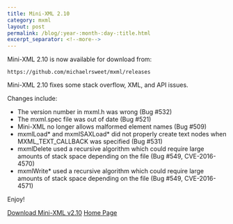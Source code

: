 ```yaml
---
title: Mini-XML 2.10
category: mxml
layout: post
permalink: /blog/:year-:month-:day-:title.html
excerpt_separator: <!--more-->
---
```


Mini-XML 2.10 is now available for download from:

    https://github.com/michaelrsweet/mxml/releases

Mini-XML 2.10 fixes some stack overflow, XML, and API issues.

<!--more-->
Changes include:

- The version number in mxml.h was wrong (Bug #532)
- The mxml.spec file was out of date (Bug #521)
- Mini-XML no longer allows malformed element names (Bug #509)
- mxmlLoad* and mxmlSAXLoad* did not properly create text nodes when MXML_TEXT_CALLBACK was specified (Bug #531)
- mxmlDelete used a recursive algorithm which could require large amounts of stack space depending on the file (Bug #549, CVE-2016-4570)
- mxmlWrite* used a recursive algorithm which could require large amounts of stack space depending on the file (Bug #549, CVE-2016-4571)

Enjoy!

<a class="btn btn-primary" href="https://github.com/michaelrsweet/mxml/releases/tag/v2.10">Download Mini-XML v2.10</a>
<a class="btn btn-default" href="/mxml/index.html">Home Page</a>

